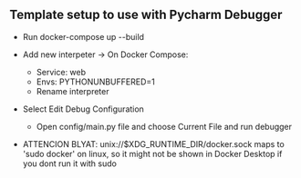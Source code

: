 ## Template setup to use with Pycharm Debugger

- Run docker-compose up --build
- Add new interpeter -> On Docker Compose:
  - Service: web 
  - Envs: PYTHONUNBUFFERED=1 
  - Rename interpreter 
- Select Edit Debug Configuration 
  - Open config/main.py file and choose Current File and run debugger

- ATTENCION BLYAT: unix://$XDG_RUNTIME_DIR/docker.sock maps to 'sudo docker' on linux, so it might not be shown in Docker Desktop if you dont run it with sudo
